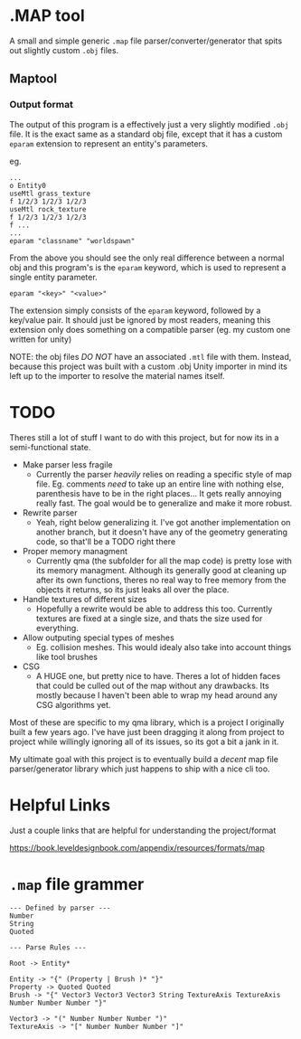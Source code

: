 # .MAP tool

A small and simple generic `.map` file parser/converter/generator that spits out slightly custom `.obj` files.

## Maptool

### Output format

The output of this program is a effectively just a very slightly modified `.obj` file. It is the exact same as a standard obj file, except that
it has a custom `eparam` extension to represent an entity's parameters.

eg.

```obj
...
o Entity0
useMtl grass_texture
f 1/2/3 1/2/3 1/2/3
useMtl rock_texture
f 1/2/3 1/2/3 1/2/3
f ...
...
eparam "classname" "worldspawn"
```

From the above you should see the only real difference between a normal obj and this program's is the `eparam` keyword, which is used
to represent a single entity parameter.

```
eparam "<key>" "<value>"
```

The extension simply consists of the `eparam` keyword, followed by a key/value pair. It should just be ignored by most readers,
meaning this extension only does something on a compatible parser (eg. my custom one written for unity)

NOTE: the obj files *DO NOT* have an associated `.mtl` file with them. Instead, because this project was built with a custom .obj Unity importer in mind its left up to the importer to resolve the material names itself.

# TODO

Theres still a lot of stuff I want to do with this project, but for now its in a semi-functional state.

- Make parser less fragile
    - Currently the parser *heavily* relies on reading a specific style of map file. Eg.
    comments *need* to take up an entire line with nothing else, parenthesis have to be in the
    right places... It gets really annoying really fast. The goal would be to generalize and make it more robust.
- Rewrite parser
    - Yeah, right below generalizing it. I've got another implementation on another branch, but
    it doesn't have any of the geometry generating code, so that'll be a TODO right there
- Proper memory managment
    - Currently qma (the subfolder for all the map code) is pretty lose with
    its memory managment. Although its generally good at cleaning up after its own functions, theres no real
    way to free memory from the objects it returns, so its just leaks all over the place.
- Handle textures of different sizes
    - Hopefully a rewrite would be able to address this too. Currently
    textures are fixed at a single size, and thats the size used for everything.
- Allow outputing special types of meshes
    - Eg. collision meshes. This would idealy also take into account
    things like tool brushes
- CSG
    - A HUGE one, but pretty nice to have. Theres a lot of hidden faces that could be culled out of the
    map without any drawbacks. Its mostly because I haven't been able to wrap my head around any CSG algorithms yet.

Most of these are specific to my qma library, which is a project I originally built a few years ago. I've have just been
dragging it along from project to project while willingly ignoring all of its issues, so its got a bit a jank in it.

My ultimate goal with this project is to eventually build a *decent* map file parser/generator library which just happens
to ship with a nice cli too.

# Helpful Links

Just a couple links that are helpful for understanding the project/format

https://book.leveldesignbook.com/appendix/resources/formats/map


# `.map` file grammer

```
--- Defined by parser ---
Number
String
Quoted

--- Parse Rules ---

Root -> Entity*

Entity -> "{" (Property | Brush )* "}"
Property -> Quoted Quoted
Brush -> "{" Vector3 Vector3 Vector3 String TextureAxis TextureAxis Number Number Number "}"

Vector3 -> "(" Number Number Number ")"
TextureAxis -> "[" Number Number Number "]"
```